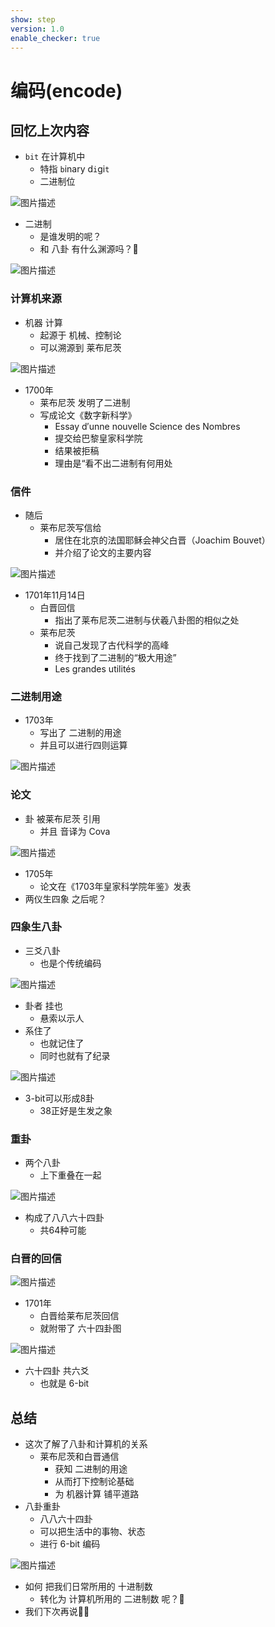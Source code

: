 ```yaml
---
show: step
version: 1.0
enable_checker: true
---
```


# 编码(encode)

## 回忆上次内容


- `bit` 在计算机中
	- 特指 `b`inary d`i`gi`t`
	- 二进制位

![图片描述](https://doc.shiyanlou.com/courses/uid1190679-20220918-1663473986905)

- 二进制
	- 是谁发明的呢？
	- 和 八卦 有什么渊源吗？🤔

![图片描述](https://doc.shiyanlou.com/courses/uid1190679-20220918-1663503862006)

### 计算机来源

- 机器 计算
	- 起源于 机械、控制论
	- 可以溯源到 莱布尼茨

![图片描述](https://doc.shiyanlou.com/courses/uid1190679-20230905-1693885935068)

- 1700年
	- 莱布尼茨 发明了二进制
	- 写成论文《数字新科学》
		- Essay d′unne nouvelle Science des Nombres
		- 提交给巴黎皇家科学院
		- 结果被拒稿
		- 理由是“看不出二进制有何用处

### 信件

- 随后
	- 莱布尼茨写信给
		- 居住在北京的法国耶稣会神父白晋（Joachim Bouvet）
		- 并介绍了论文的主要内容

![图片描述](https://doc.shiyanlou.com/courses/uid1190679-20230905-1693885725015)

- 1701年11月14日
	- 白晋回信
		- 指出了莱布尼茨二进制与伏羲八卦图的相似之处
	- 莱布尼茨
		- 说自己发现了古代科学的高峰
		- 终于找到了二进制的“极大用途”
		- Les grandes utilités

### 二进制用途

- 1703年
	- 写出了 二进制的用途
	- 并且可以进行四则运算

![图片描述](https://doc.shiyanlou.com/courses/uid1190679-20230905-1693885975159)


### 论文
- 卦 被莱布尼茨 引用
	- 并且 音译为 Cova

![图片描述](https://doc.shiyanlou.com/courses/uid1190679-20230905-1693886089746)


- 1705年
	- 论文在《1703年皇家科学院年鉴》发表
- 两仪生四象 之后呢？

### 四象生八卦

- 三爻八卦
	- 也是个传统编码

![图片描述](https://doc.shiyanlou.com/courses/uid1190679-20220918-1663503296573)

- 卦者 挂也 
	- 悬索以示人
- 系住了
	- 也就记住了
	- 同时也就有了纪录

![图片描述](https://doc.shiyanlou.com/courses/uid1190679-20230607-1686101941889)

- 3-bit可以形成8卦
	- 38正好是生发之象

### 重卦

- 两个八卦
	- 上下重叠在一起

![图片描述](https://doc.shiyanlou.com/courses/uid1190679-20230329-1680092451328)

- 构成了八八六十四卦
	- 共64种可能

### 白晋的回信

![图片描述](https://doc.shiyanlou.com/courses/uid1190679-20230905-1693886829481)

- 1701年
	- 白晋给莱布尼茨回信
	- 就附带了 六十四卦图

![图片描述](https://doc.shiyanlou.com/courses/uid1190679-20230919-1695095377996)

- 六十四卦 共六爻
	- 也就是 6-bit

## 总结

- 这次了解了八卦和计算机的关系
	- 莱布尼茨和白晋通信
		- 获知 二进制的用途
		- 从而打下控制论基础
		- 为 机器计算 铺平道路
- 八卦重卦 
	- 八八六十四卦
	- 可以把生活中的事物、状态
	- 进行 6-bit 编码

![图片描述](https://doc.shiyanlou.com/courses/uid1190679-20220918-1663503862006)

- 如何 把我们日常所用的 十进制数
	- 转化为 计算机所用的 二进制数 呢？🤔
- 我们下次再说👋🏻
